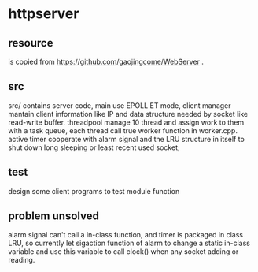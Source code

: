 # httpserver
## resource
is copied from https://github.com/gaojingcome/WebServer .
## src
src/ contains server code, main use EPOLL ET mode, client manager  mantain client information like IP and data structure needed by socket like read-write buffer. threadpool manage 10 thread and assign work to them with a task queue, each thread call true worker function in worker.cpp. active timer cooperate with alarm signal and the LRU structure in itself to shut down long sleeping or least recent used socket;
## test
design some client programs to test module function

## problem unsolved
alarm signal can't call a in-class function, and timer is packaged in class LRU, so currently let sigaction function of alarm to change a static in-class variable and use this variable to call clock() when any socket adding or reading.
